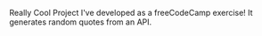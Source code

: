 Really Cool Project I've developed as a freeCodeCamp exercise!
It generates random quotes from an API.
